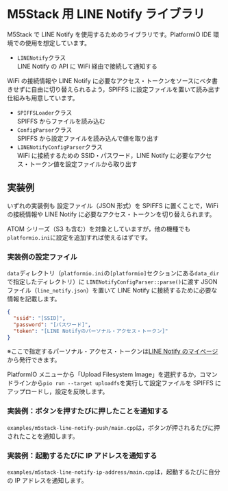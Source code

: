 # M5Stack 用 LINE Notify ライブラリ

M5Stack で LINE Notify を使用するためのライブラリです。PlatformIO IDE 環境での使用を想定しています。

- `LINENotify`クラス  
  LINE Notify の API に WiFi 経由で接続して通知する

WiFi の接続情報や LINE Notify に必要なアクセス・トークンをソースにベタ書きせずに自由に切り替えられるよう，SPIFFS に設定ファイルを置いて読み出す仕組みも用意しています。

- `SPIFFSLoader`クラス  
  SPIFFS からファイルを読み込む
- `ConfigParser`クラス  
  SPIFFS から設定ファイルを読み込んで値を取り出す
- `LINENotifyConfigParser`クラス  
  WiFi に接続するための SSID・パスワード，LINE Notify に必要なアクセス・トークン値を設定ファイルから取り出す

## 実装例

いずれの実装例も 設定ファイル（JSON 形式）を SPIFFS に置くことで，WiFi の接続情報や LINE Notify に必要なアクセス・トークンを切り替えられます。

ATOM シリーズ（S3 も含む）を対象としていますが，他の機種でも`platformio.ini`に設定を追加すれば使えるはずです。

### 実装例の設定ファイル

`data`ディレクトリ（`platformio.ini`の`[platformio]`セクションにある`data_dir`で指定したディレクトリ）に `LINENotifyConfigParser::parse()`に渡す JSON ファイル（`line_notify.json`）を置いて LINE Notify に接続するために必要な情報を記載します。

```json
{
  "ssid": "[SSID]",
  "password": "[パスワード]",
  "token": "[LINE Notifyのパーソナル・アクセス・トークン]"
}
```

※ここで指定するパーソナル・アクセス・トークンは[LINE Notify のマイページ](https://notify-bot.line.me/my/)から発行できます。

PlatformIO メニューから「Upload Filesystem Image」を選択するか，コマンドラインから`pio run --target uploadfs`を実行して設定ファイルを SPIFFS にアップロードし，設定を反映します。

### 実装例：ボタンを押すたびに押したことを通知する

`examples/m5stack-line-notify-push/main.cpp`は，ボタンが押されるたびに押されたことを通知します。

### 実装例：起動するたびに IP アドレスを通知する

`examples/m5stack-line-notify-ip-address/main.cpp`は，起動するたびに自分の IP アドレスを通知します。
